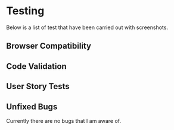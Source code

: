 # Testing

Below is a list of test that have been carried out with screenshots.

## Browser Compatibility


## Code Validation


## User Story Tests


## Unfixed Bugs

Currently there are no bugs that I am aware of.